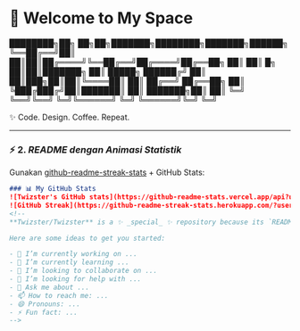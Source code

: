 # 🚀 Welcome to My Space

████████╗██╗    ██╗██╗███████╗████████╗███████╗██████╗ ╚══██╔══╝██║    ██║██║██╔════╝╚══██╔══╝██╔════╝██╔══██╗ ██║   ██║ █╗ ██║██║███████╗   ██║   █████╗  ██████╔╝ ██║   ██║███╗██║██║╚════██║   ██║   ██╔══╝  ██╔══██╗ ██║   ╚███╔███╔╝██║███████║   ██║   ███████╗██║  ██║ ╚═╝    ╚══╝╚══╝ ╚═╝╚══════╝   ╚═╝   ╚══════╝╚═╝  ╚═╝

✨ Code. Design. Coffee. Repeat.  

---

### ⚡ 2. *README dengan Animasi Statistik*
Gunakan [github-readme-streak-stats](https://github.com/denvercoder1/github-readme-streak-stats) + GitHub Stats:

```markdown
### 📊 My GitHub Stats
![Twizster's GitHub stats](https://github-readme-stats.vercel.app/api?username=Twizster&show_icons=true&theme=tokyonight)
![GitHub Streak](https://github-readme-streak-stats.herokuapp.com/?user=Twizster&theme=tokyonight)
<!--
**Twizster/Twizster** is a ✨ _special_ ✨ repository because its `README.md` (this file) appears on your GitHub profile.

Here are some ideas to get you started:

- 🔭 I’m currently working on ...
- 🌱 I’m currently learning ...
- 👯 I’m looking to collaborate on ...
- 🤔 I’m looking for help with ...
- 💬 Ask me about ...
- 📫 How to reach me: ...
- 😄 Pronouns: ...
- ⚡ Fun fact: ...
-->

